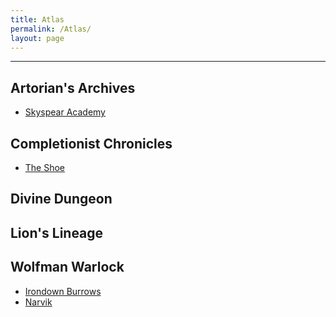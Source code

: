 ```yaml
---
title: Atlas
permalink: /Atlas/
layout: page
---
```


---

## Artorian's Archives
- [Skyspear Academy](_Atlas/SkyspearAcademy.md)


## Completionist Chronicles
- [The Shoe](_Atlas/TheShoe.md)

## Divine Dungeon

## Lion's Lineage

## Wolfman Warlock
- [Irondown Burrows](_Atlas/IrondownBurrows.md)
- [Narvik](_Atlas/Narvik.md)
